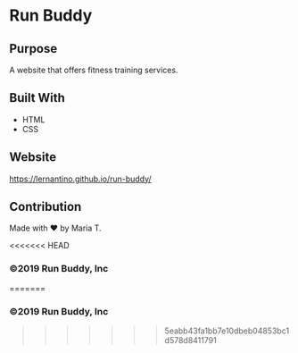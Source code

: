 # Run Buddy

## Purpose
A website that offers fitness training services.

## Built With
* HTML
* CSS

## Website
https://lernantino.github.io/run-buddy/

## Contribution
Made with ❤️ by Maria T.


<<<<<<< HEAD
### ©️2019 Run Buddy, Inc 
=======
### ©️2019 Run Buddy, Inc 
>>>>>>> 5eabb43fa1bb7e10dbeb04853bc1d578d8411791
